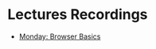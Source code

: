 # Lectures Recordings
- [Monday: Browser Basics](https://drive.google.com/file/d/1hgIzO2NmyWtnIIfIwXfQQ_lgj1VnpGkI/view?usp=sharing)